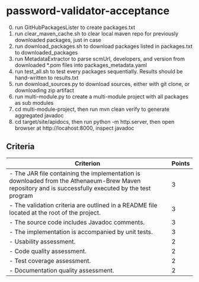 # password-validator-acceptance

0. run GitHubPackagesLister to create packages.txt
1. run clear_maven_cache.sh to clear local maven repo for previously downloaded packages, just in case
2. run download_packages.sh to download packages listed in packages.txt to downloaded_packages
3. run MetadataExtractor to parse scmUrl, developers, and version from downloaded *.pom files into packages_metadata.yaml
4. run test_all.sh to test every packages sequentially. Results should be hand-written to results.txt
5. run download_sources.py to download sources, either with git clone, or downloading zip artifact
6. run multi-module.py to create a multi-module project with all packages as sub modules
7. cd multi-module-project, then run mvn clean verify to generate aggregated javadoc
8. cd target/site/apidocs, then run python -m http.server, then open browser at http://locahost:8000, inspect javadoc

## Criteria

| Criterion                                         | Points |
|--------------------------------------------------|--------|
| - The JAR file containing the implementation is downloaded from the Athenaeum-Brew Maven repository and is successfully executed by the test program  | 3  |
| - The validation criteria are outlined in a README file located at the root of the project.                                                           | 3  |
| - The source code includes Javadoc comments.                                                                                                          | 3  |
| - The implementation is accompanied by unit tests.                                                                                                    | 3  |
| - Usability assessment.                                                                                                                               | 2  |
| - Code quality assessment.                                                                                                                            | 2  |
| - Test coverage assessment.                                                                                                                           | 2  |
| - Documentation quality assessment.                                                                                                                   | 2  |












